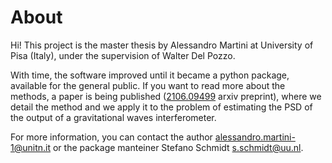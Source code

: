 About
=====

Hi!
This project is the master thesis by Alessandro Martini at University of Pisa (Italy), under the supervision of Walter Del Pozzo.

With time, the software improved until it became a python package, available for the general public. If you want to read more about the methods, a paper is being published ([2106.09499](https://arxiv.org/abs/2106.09499) arxiv preprint), where we detail the method and we apply it to the problem of estimating the PSD of the output of a gravitational waves interferometer.

For more information, you can contact the author [alessandro.martini-1@unitn.it](mailto:alessandro.martini-1@unitn.it) or the package manteiner Stefano Schmidt [s.schmidt@uu.nl](mailto:s.schmidt@uu.nl).
